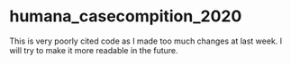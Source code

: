 # humana_casecompition_2020
This is very poorly cited code as I made too much changes at last week. I will try to make it more readable in the future. 
